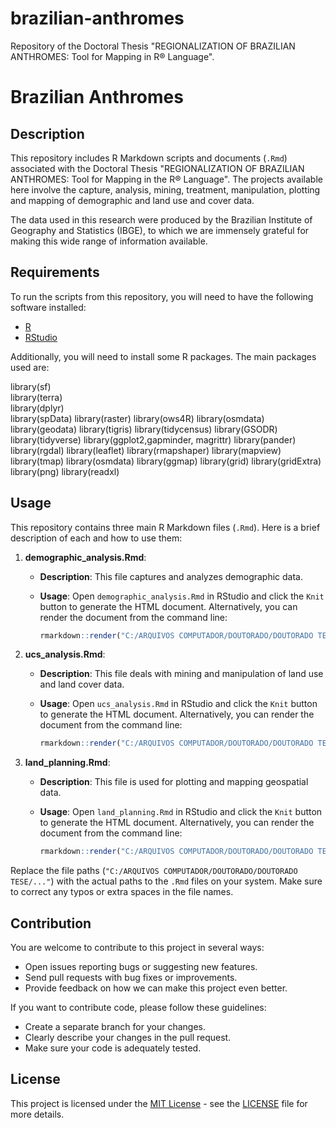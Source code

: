# brazilian-anthromes
Repository of the Doctoral Thesis "REGIONALIZATION OF BRAZILIAN ANTHROMES: Tool for Mapping in R® Language".

# Brazilian Anthromes

## Description

This repository includes R Markdown scripts and documents (`.Rmd`) associated with the Doctoral Thesis "REGIONALIZATION OF BRAZILIAN ANTHROMES: Tool for Mapping in the R® Language". The projects available here involve the capture, analysis, mining, treatment, manipulation, plotting and mapping of demographic and land use and cover data.

The data used in this research were produced by the Brazilian Institute of Geography and Statistics (IBGE), to which we are immensely grateful for making this wide range of information available.

## Requirements

To run the scripts from this repository, you will need to have the following software installed:

- [R](https://cran.r-project.org/)
- [RStudio](https://www.rstudio.com/)

Additionally, you will need to install some R packages. The main packages used are:

library(sf)      
library(terra)   
library(dplyr)   
library(spData)
library(raster)
library(ows4R)
library(osmdata)
library(geodata)
library(tigris)
library(tidycensus)
library(GSODR)
library(tidyverse)
library(ggplot2,gapminder, magrittr)
library(pander)
library(rgdal)
library(leaflet)
library(rmapshaper)
library(mapview)
library(tmap)
library(osmdata)
library(ggmap)
library(grid)
library(gridExtra)
library(png)
library(readxl)

## Usage

This repository contains three main R Markdown files (`.Rmd`). Here is a brief description of each and how to use them:

1. **demographic_analysis.Rmd**:
   - **Description**: This file captures and analyzes demographic data.
   - **Usage**: Open `demographic_analysis.Rmd` in RStudio and click the `Knit` button to generate the HTML document. Alternatively, you can render the document from the command line:

     ```r
     rmarkdown::render("C:/ARQUIVOS COMPUTADOR/DOUTORADO/DOUTORADO TESE/03 DADOS GEOESPACIAIS/02.1 DEMOGRAPHIC/demographic_analysis.Rmd")
     ```

2. **ucs_analysis.Rmd**:
   - **Description**: This file deals with mining and manipulation of land use and land cover data.
   - **Usage**: Open `ucs_analysis.Rmd` in RStudio and click the `Knit` button to generate the HTML document. Alternatively, you can render the document from the command line:

     ```r
     rmarkdown::render("C:/ARQUIVOS COMPUTADOR/DOUTORADO/DOUTORADO TESE/03 DADOS GEOESPACIAIS/03.1 LAND USE AND COVER/ucs_analysis.Rmd")
     ```

3. **land_planning.Rmd**:
   - **Description**: This file is used for plotting and mapping geospatial data.
   - **Usage**: Open `land_planning.Rmd` in RStudio and click the `Knit` button to generate the HTML document. Alternatively, you can render the document from the command line:

     ```r
     rmarkdown::render("C:/ARQUIVOS COMPUTADOR/DOUTORADO/DOUTORADO TESE/03 DADOS GEOESPACIAIS/04.1 LAND PLAN/land_planning.Rmd")
     ```

Replace the file paths (`"C:/ARQUIVOS COMPUTADOR/DOUTORADO/DOUTORADO TESE/..."`) with the actual paths to the `.Rmd` files on your system. Make sure to correct any typos or extra spaces in the file names.

## Contribution

You are welcome to contribute to this project in several ways:

- Open issues reporting bugs or suggesting new features.
- Send pull requests with bug fixes or improvements.
- Provide feedback on how we can make this project even better.

If you want to contribute code, please follow these guidelines:
- Create a separate branch for your changes.
- Clearly describe your changes in the pull request.
- Make sure your code is adequately tested.

## License

This project is licensed under the [MIT License](https://opensource.org/licenses/MIT) - see the [LICENSE](LICENSE) file for more details.
